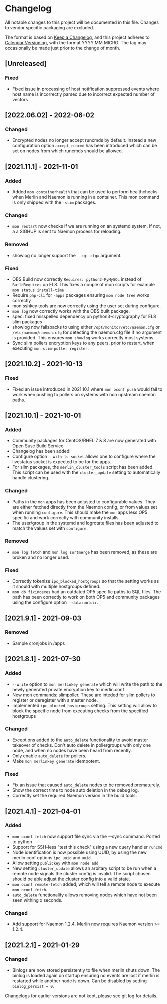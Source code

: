 # Changelog
All notable changes to this project will be documented in this file. Changes to
vendor specific packaging are excluded.

The format is based on [Keep a Changelog](https://keepachangelog.com/en/1.0.0/),
and this project adheres to [Calendar Versioning](https://calver.org/), with the
format YYYY.MM.MICRO. The tag may occasionally be made just prior to the change
of month.

## [Unreleased]
### Fixed
- Fixed issue in processing of host notification suppressed events where host 
  name is incorrectly parsed due to incorrect expected number of vectors

## [2022.06.02] - 2022-06-02
### Changed
- Encrypted nodes no longer accept runcmds by default. Instead a new configuration
  option `accept_runcmd` has been introduced which can be set on nodes from which
  runcmds should be allowed.

## [2021.11.1] - 2021-11-01
### Added
- Added `mon containerhealth` that can be used to perform healthchecks when
  Merlin and Naemon is running in a container. This mon command is only shipped
  with the `-slim` packages.

### Changed
- `mon restart` now checks if we are running on an systemd system. If not, a
  a SIGHUP is sent to Naemon process for reloading.

### Removed
- showlog no longer support the `--cgi-cfg=` argument.

### Fixed
- OBS Build now correctly `Requires: python2-PyMySQL` instead of `BuildRequires`
  on EL8. This fixes a couple of mon scripts for example
  `mon status install-time`
- Require `php-cli` for `-apps` packages ensuring `mon node tree` works
  correctly
- mon sshkey tools are now correctly using the user set during configure.
- `mon log` now correctly works with the OBS built package.
- spec: fixed misspelled dependency on python3-cryptography for EL8 slim packages
- showlog now fallsbacks to using either `/opt/monitor/etc/naemon.cfg` or
  `/etc/naemon/naemon.cfg` for detecting the naemon.cfg file if no argument is
  provided. This ensures `mon showlog` works correctly most systems.
- Sync slim pollers encryption keys to any peers, prior to restart, when
  executing `mon slim-poller register`.

## [2021.10.2] - 2021-10-13
### Fixed
- Fixed an issue introduced in 2021.10.1 where `mon oconf push` would fail to
  work when pushing to pollers on systems with non upstream naemon paths.

## [2021.10.1] - 2021-10-01
### Added
- Community packages for CentOS/RHEL 7 & 8 are now generated with Open Suse
  Build Service
- Changelog has been added!
- Configure option `--with-ls-socket` allows one to configure where the
  livestatus socket is expected to be for the apps.
- For slim packages, the `merlin_cluster_tools` script has been added. This
  script can be used with the `cluster_update` setting to automatically handle
  clustering.

### Changed
- Paths in the `mon` apps has been adjusted to configurable values. They are
  either fetched directly from the Naemon config, or from values set when
  running `configure`. This should make the `mon` apps less OP5 specific and
  work correctly with community installs.
- The user/group in the systemd and logrotate files has been adjusted to match
  the values set with `configure`.

### Removed
- `mon log fetch` and `mon log sortmerge` has been removed, as these are broken
   and no longer used.

### Fixed
- Correctly tokenize `ipc_blocked_hostgroups` so that the setting works as it
  should with multiple hostgroups defined.
- `mon db fixindexes` had an outdated OP5 specific paths to SQL files. The path
  has been correctly to work on both OP5 and community packages using the
  configure option `--datarootdir`.

## [2021.9.1] - 2021-09-03
### Removed
- Sample cronjobs in /apps

## [2021.8.1] - 2021-07-30
### Added
- `--write` option to `mon merlinkey generate` which will write the path to the
  newly generated private encryption key to merlin.conf
- New mon commands: slimpoller. These are inteded for slim pollers to register
  or deregister with a master node.
- Implemented `ipc_blocked_hostgroups` setting. This setting will allow to block
  the specific node from executing checks from the specified hostgroups

### Changed
- Exceptions added to the `auto_delete` functionality to avoid master takeover
  of checks. Don't auto delete in pollergroups with only one node, and when
  no nodes have been heard from recently.
- Only enable `auto_delete` for pollers.
- Make `mon merlinkey generate` idempotent.

### Fixed
- Fix an issue that caused `auto_delete` nodes to be removed prematurely.
- Show the correct time to node auto deletion in the debug log.
- Correctly set the required Naemon version in the build tools.


## [2021.4.1] - 2021-04-01
### Added
- `mon oconf fetch` now support file sync via the --sync command. Ported to
   python
- Support for SSH-less "test this check" using a new query handler `runcmd`
- Node identification is now possible using UUID, by using the new merlin.conf
  options `ipc_uuid` and `uuid`.
- Allow setting `publickey` with `mon node add`
- New setting `cluster_update` allows an arbitary script to be run when a remote
  node signals the cluster config is invalid. The script chosen should be able
  adjust the cluster config into a valid state.
- `mon oconf remote-fetch` added, which will tell a remote node to execute
  `mon oconf fetch`.
- `auto_delete` functionality allows removing nodes which have not been seen
  withing x seconds.

### Changed
- Add support for Naemon 1.2.4. Merlin now requires Naemon version >= 1.2.4.

## [2021.2.1] - 2021-01-29
### Changed
- Binlogs are now stored persistently to file when merlin shuts down. The
  binlog is loaded again on startup ensuring no events are lost if merlin is
  restarted while another node is down. Can be disabled by setting
  `binlog_persist = 0`.

Changelogs for earlier versions are not kept, please see git log for details.
